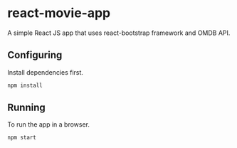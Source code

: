 # react-movie-app
A simple React JS app that uses react-bootstrap framework and OMDB API.

## Configuring
Install dependencies first.

```bash
npm install
```

## Running
To run the app in a browser.

```bash
npm start
```